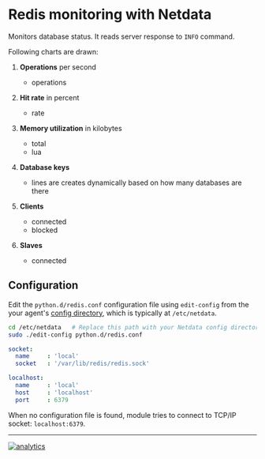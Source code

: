 <!--
title: "Redis monitoring with Netdata"
custom_edit_url: https://github.com/netdata/netdata/edit/master/collectors/python.d.plugin/redis/README.md
sidebar_label: "Redis"
-->

# Redis monitoring with Netdata

Monitors database status. It reads server response to `INFO` command.

Following charts are drawn:

1.  **Operations** per second

    -   operations

2.  **Hit rate** in percent

    -   rate

3.  **Memory utilization** in kilobytes

    -   total
    -   lua

4.  **Database keys**

    -   lines are creates dynamically based on how many databases are there

5.  **Clients**

    -   connected
    -   blocked

6.  **Slaves**

    -   connected

## Configuration

Edit the `python.d/redis.conf` configuration file using `edit-config` from the your agent's [config
directory](/docs/step-by-step/step-04.md#find-your-netdataconf-file), which is typically at `/etc/netdata`.

```bash
cd /etc/netdata   # Replace this path with your Netdata config directory, if different
sudo ./edit-config python.d/redis.conf
```

```yaml
socket:
  name     : 'local'
  socket   : '/var/lib/redis/redis.sock'

localhost:
  name     : 'local'
  host     : 'localhost'
  port     : 6379
```

When no configuration file is found, module tries to connect to TCP/IP socket: `localhost:6379`.

---

[![analytics](https://www.google-analytics.com/collect?v=1&aip=1&t=pageview&_s=1&ds=github&dr=https%3A%2F%2Fgithub.com%2Fnetdata%2Fnetdata&dl=https%3A%2F%2Fmy-netdata.io%2Fgithub%2Fcollectors%2Fpython.d.plugin%2Fredis%2FREADME&_u=MAC~&cid=5792dfd7-8dc4-476b-af31-da2fdb9f93d2&tid=UA-64295674-3)](<>)
